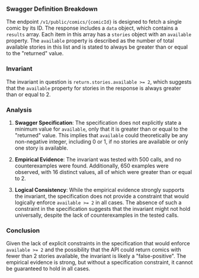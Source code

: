 ### Swagger Definition Breakdown

The endpoint `/v1/public/comics/{comicId}` is designed to fetch a single comic by its ID. The response includes a `data` object, which contains a `results` array. Each item in this array has a `stories` object with an `available` property. The `available` property is described as the number of total available stories in this list and is stated to always be greater than or equal to the "returned" value.

### Invariant

The invariant in question is `return.stories.available >= 2`, which suggests that the `available` property for stories in the response is always greater than or equal to 2.

### Analysis

1. **Swagger Specification**: The specification does not explicitly state a minimum value for `available`, only that it is greater than or equal to the "returned" value. This implies that `available` could theoretically be any non-negative integer, including 0 or 1, if no stories are available or only one story is available.

2. **Empirical Evidence**: The invariant was tested with 500 calls, and no counterexamples were found. Additionally, 650 examples were observed, with 16 distinct values, all of which were greater than or equal to 2.

3. **Logical Consistency**: While the empirical evidence strongly supports the invariant, the specification does not provide a constraint that would logically enforce `available >= 2` in all cases. The absence of such a constraint in the specification suggests that the invariant might not hold universally, despite the lack of counterexamples in the tested calls.

### Conclusion

Given the lack of explicit constraints in the specification that would enforce `available >= 2` and the possibility that the API could return comics with fewer than 2 stories available, the invariant is likely a "false-positive". The empirical evidence is strong, but without a specification constraint, it cannot be guaranteed to hold in all cases.
